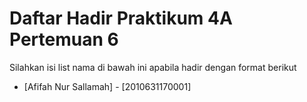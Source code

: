 # Daftar Hadir Praktikum 4A Pertemuan 6
Silahkan isi list nama di bawah ini apabila hadir dengan format berikut

- [Afifah Nur Sallamah] - [2010631170001]
